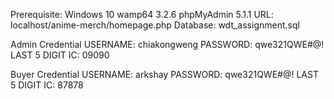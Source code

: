 Prerequisite: 
Windows 10
wamp64 3.2.6
phpMyAdmin 5.1.1
URL: localhost/anime-merch/homepage.php
Database: wdt_assignment.sql

Admin Credential
USERNAME: chiakongweng
PASSWORD: qwe321QWE#@!
LAST 5 DIGIT IC: 09090

Buyer Credential
USERNAME: arkshay
PASSWORD: qwe321QWE#@!
LAST 5 DIGIT IC: 87878